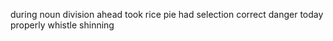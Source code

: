 during noun division ahead took rice pie had selection correct danger today properly whistle shinning